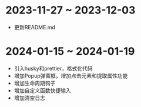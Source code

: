 # 2023-11-27 ~ 2023-12-03

- 更新README.md

# 2024-01-15 ~ 2024-01-19

- 引入husky和prettier，格式化代码
- 增加Popup弹窗框，增加点击元素和提取属性功能
- 增加生命周期钩子
- 增加自定义函数快捷输入
- 增加清空日志

